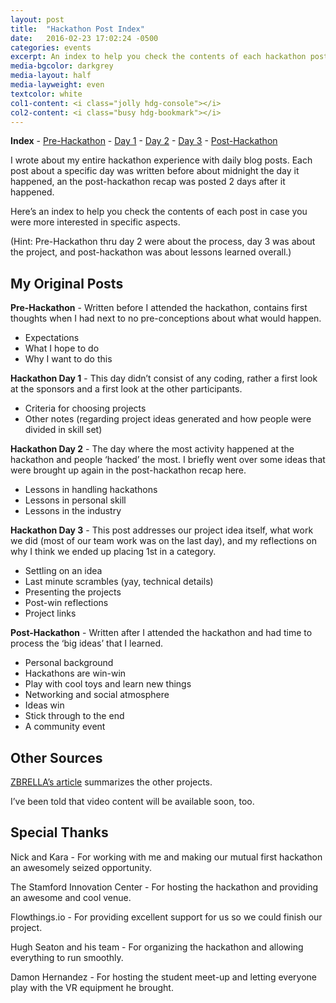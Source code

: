 ```yaml
---
layout: post
title:  "Hackathon Post Index"
date:   2016-02-23 17:02:24 -0500
categories: events
excerpt: An index to help you check the contents of each hackathon post in case you were more interested in specific aspects.
media-bgcolor: darkgrey
media-layout: half
media-layweight: even
textcolor: white
col1-content: <i class="jolly hdg-console"></i>
col2-content: <i class="busy hdg-bookmark"></i>
---
```

**Index** - [Pre-Hackathon](../../../../hackathon/2016/02/18/hackathon-day-0.html) - [Day 1](../../../../hackathon/2016/02/19/hackathon-day-1.html) - [Day 2](../../../../hackathon/2016/02/20/hackathon-day-2.html) - [Day 3](../../../../hackathon/2016/02/21/hackathon-day-3.html) - [Post-Hackathon](../../../../hackathon/2016/02/23/hackathon-post.html)

I wrote about my entire hackathon experience with daily blog posts. Each post about a specific day was written before about midnight the day it happened, an the post-hackathon recap was posted 2 days after it happened.

Here’s an index to help you check the contents of each post in case you were more interested in specific aspects.

(Hint: Pre-Hackathon thru day 2 were about the process, day 3 was about the project, and post-hackathon was about lessons learned overall.)

## My Original Posts

**Pre-Hackathon** - Written before I attended the hackathon, contains first thoughts when I had next to no pre-conceptions about what would happen.

* Expectations
* What I hope to do
* Why I want to do this

**Hackathon Day 1** - This day didn’t consist of any coding, rather a first look at the sponsors and a first look at the other participants.

* Criteria for choosing projects
* Other notes (regarding project ideas generated and how people were divided in skill set)

**Hackathon Day 2** - The day where the most activity happened at the hackathon and people ‘hacked’ the most. I briefly went over some ideas that were brought up again in the post-hackathon recap here.

* Lessons in handling hackathons
* Lessons in personal skill
* Lessons in the industry

**Hackathon Day 3** - This post addresses our project idea itself, what work we did (most of our team work was on the last day), and my reflections on why I think we ended up placing 1st in a category.

* Settling on an idea
* Last minute scrambles (yay, technical details)
* Presenting the projects
* Post-win reflections
* Project links

**Post-Hackathon** - Written after I attended the hackathon and had time to process the ‘big ideas’ that I learned.

* Personal background
* Hackathons are win-win
* Play with cool toys and learn new things
* Networking and social atmosphere
* Ideas win
* Stick through to the end
* A community event

## Other Sources

[ZBRELLA’s article](http://zbrella.com/zbrella-tech-takes-on-stamford-hackathon-a-recap-of-the-hack-attacks/) summarizes the other projects.

I’ve been told that video content will be available soon, too.

## Special Thanks

Nick and Kara - For working with me and making our mutual first hackathon an awesomely seized opportunity.

The Stamford Innovation Center - For hosting the hackathon and providing an awesome and cool venue.

Flowthings.io - For providing excellent support for us so we could finish our project.

Hugh Seaton and his team - For organizing the hackathon and allowing everything to run smoothly.

Damon Hernandez - For hosting the student meet-up and letting everyone play with the VR equipment he brought.
